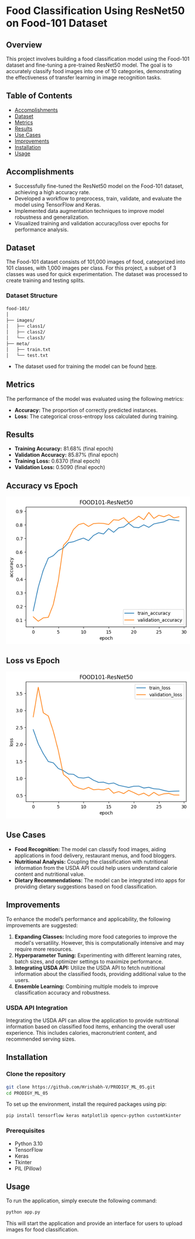 
# Food Classification Using ResNet50 on Food-101 Dataset

## Overview
This project involves building a food classification model using the Food-101 dataset and fine-tuning a pre-trained ResNet50 model. The goal is to accurately classify food images into one of 10 categories, demonstrating the effectiveness of transfer learning in image recognition tasks.

## Table of Contents
- [Accomplishments](#accomplishments)
- [Dataset](#dataset)
- [Metrics](#metrics)
- [Results](#results)
- [Use Cases](#use-cases)
- [Improvements](#improvements)
- [Installation](#installation)
- [Usage](#usage)



## Accomplishments
- Successfully fine-tuned the ResNet50 model on the Food-101 dataset, achieving a high accuracy rate.
- Developed a workflow to preprocess, train, validate, and evaluate the model using TensorFlow and Keras.
- Implemented data augmentation techniques to improve model robustness and generalization.
- Visualized training and validation accuracy/loss over epochs for performance analysis.

## Dataset
The Food-101 dataset consists of 101,000 images of food, categorized into 101 classes, with 1,000 images per class. For this project, a subset of 3 classes was used for quick experimentation. The dataset was processed to create training and testing splits.

### Dataset Structure
```
food-101/
│
├── images/
│   ├── class1/
│   ├── class2/
│   └── class3/
├── meta/
│   ├── train.txt
│   └── test.txt
```

- The dataset used for training the model can be found [here](https://www.kaggle.com/datasets/dansbecker/food-101).


## Metrics
The performance of the model was evaluated using the following metrics:
- **Accuracy:** The proportion of correctly predicted instances.
- **Loss:** The categorical cross-entropy loss calculated during training.

## Results
- **Training Accuracy:** 81.68% (final epoch)
- **Validation Accuracy:** 85.87% (final epoch)
- **Training Loss:** 0.6370 (final epoch)
- **Validation Loss:** 0.5090 (final epoch)


## Accuracy vs Epoch
![Accuracy vs Epoch](acc_vs_epoch.png)  
## Loss vs Epoch
![Loss vs Epoch](loss_vs_epoch.png)  

## Use Cases
- **Food Recognition:** The model can classify food images, aiding applications in food delivery, restaurant menus, and food bloggers.
- **Nutritional Analysis:** Coupling the classification with nutritional information from the USDA API could help users understand calorie content and nutritional value.
- **Dietary Recommendations:** The model can be integrated into apps for providing dietary suggestions based on food classification.

## Improvements
To enhance the model’s performance and applicability, the following improvements are suggested:
1. **Expanding Classes:** Including more food categories to improve the model's versatility. However, this is computationally intensive and may require more resources.
2. **Hyperparameter Tuning:** Experimenting with different learning rates, batch sizes, and optimizer settings to maximize performance.
3. **Integrating USDA API:** Utilize the USDA API to fetch nutritional information about the classified foods, providing additional value to the users.
4. **Ensemble Learning:** Combining multiple models to improve classification accuracy and robustness.

### USDA API Integration
Integrating the USDA API can allow the application to provide nutritional information based on classified food items, enhancing the overall user experience. This includes calories, macronutrient content, and recommended serving sizes.



## Installation

### Clone the repository

```bash
git clone https://github.com/Hrishabh-V/PRODIGY_ML_05.git
cd PRODIGY_ML_05
```


To set up the environment, install the required packages using pip:

```bash
pip install tensorflow keras matplotlib opencv-python customtkinter
```

### Prerequisites

- Python 3.10
- TensorFlow
- Keras
- Tkinter
- PIL (Pillow)

## Usage
To run the application, simply execute the following command:

```bash
python app.py
```

This will start the application and provide an interface for users to upload images for food classification.